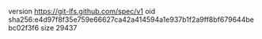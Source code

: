 version https://git-lfs.github.com/spec/v1
oid sha256:e4d97f8f35e759e66627ca42a414594a1e937b1f2a9ff8bf679644bebc02f3f6
size 29437
